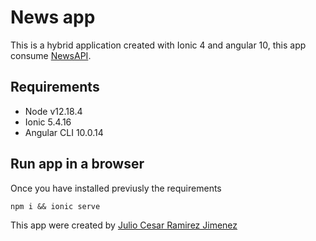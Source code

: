 # News app

This is a hybrid application created with Ionic 4 and angular 10, this app consume [NewsAPI](https://newsapi.org/).

## Requirements

- Node v12.18.4
- Ionic 5.4.16
- Angular CLI 10.0.14

## Run app in a browser

Once you have installed previusly the requirements

```
npm i && ionic serve
```

This app were created by [Julio Cesar Ramirez Jimenez](https://www.linkedin.com/in/julio-cesar-ramirez-jimenez94/)
